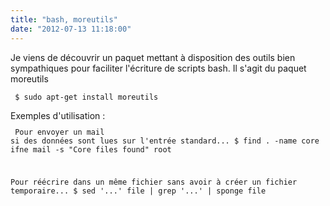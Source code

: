 ```yaml
---
title: "bash, moreutils"
date: "2012-07-13 11:18:00"
---
```

Je viens de découvrir un paquet mettant à disposition des outils bien sympathiques pour faciliter l'écriture de scripts bash.  Il s'agit du paquet moreutils  <code><pre>
$ sudo apt-get install moreutils
</pre></code> Exemples d'utilisation :  <code><pre>
Pour envoyer un mail si des données sont lues sur l'entrée standard...
$ find . -name core | ifne mail -s "Core files found" root

Pour réécrire dans un même fichier sans avoir à créer un fichier temporaire...
$ sed '...' file | grep '...' | sponge file
</pre></code>

